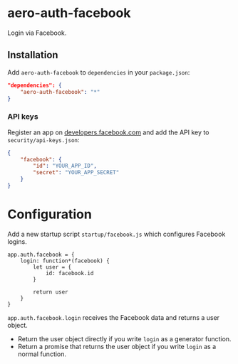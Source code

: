 # aero-auth-facebook
Login via Facebook.

## Installation
Add `aero-auth-facebook` to `dependencies` in your `package.json`:

```json
"dependencies": {
	"aero-auth-facebook": "*"
}
```

### API keys
Register an app on [developers.facebook.com](https://developers.facebook.com/) and add the API key to `security/api-keys.json`:

```json
{
	"facebook": {
		"id": "YOUR_APP_ID",
		"secret": "YOUR_APP_SECRET"
	}
}
```

# Configuration
Add a new startup script `startup/facebook.js` which configures Facebook logins.

```
app.auth.facebook = {
	login: function*(facebook) {
		let user = {
			id: facebook.id
		}

		return user
	}
}
```

`app.auth.facebook.login` receives the Facebook data and returns a user object.

* Return the user object directly if you write `login` as a generator function.
* Return a promise that returns the user object if you write `login` as a normal function.